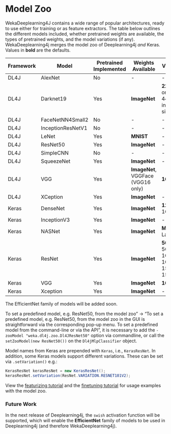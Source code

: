 # Model Zoo

WekaDeeplearning4J contains a wide range of popular architectures, ready to use either for training or as feature extractors.
The table below outlines the different models included, whether pretrained weights are available, the types of pretrained weights,
and the model variations (if any). WekaDeeplearning4j merges the model zoo of Deeplearning4j *and* Keras.
Values in **bold** are the defaults.

| Framework | Model             | Pretrained Implemented | Weights Available                  | Varieties                            |
|-----------|-------------------|------------------------|------------------------------------|--------------------------------------|
| DL4J      | AlexNet           | No                     | -                                  | -                                    |
| DL4J      | Darknet19         | Yes                    | **ImageNet**                       | **224x224** or 448x448 input size    |
| DL4J      | FaceNetNN4Small2  | No                     | -                                  | -                                    |
| DL4J      | InceptionResNetV1 | No                     | -                                  | -                                    |
| DL4J      | LeNet             | Yes                    | **MNIST**                          | -                                    |
| DL4J      | ResNet50          | Yes                    | **ImageNet**                       | -                                    |
| DL4J      | SimpleCNN         | No                     | -                                  | -                                    |
| DL4J      | SqueezeNet        | Yes                    | **ImageNet**                       | -                                    |
| DL4J      | VGG               | Yes                    | **ImageNet**, VGGFace (VGG16 only) | **16**, 19                           |
| DL4J      | XCeption          | Yes                    | **ImageNet**                       | -                                    |
| Keras     | DenseNet          | Yes                    | **ImageNet**                       | **121**, 169, 201                    |
| Keras     | InceptionV3       | Yes                    | **ImageNet**                       | -                                    |
| Keras     | NASNet            | Yes                    | **ImageNet**                       | **Mobile**, Large                    |
| Keras     | ResNet            | Yes                    | **ImageNet**                       | **50**, 50V2, 101, 101V2, 152, 152V2 |
| Keras     | VGG               | Yes                    | **ImageNet**                       | **16**, 19                           |
| Keras     | Xception          | Yes                    | **ImageNet**                       | -                                    |

The EfficientNet family of models will be added soon.

To set a predefined model, e.g. ResNet50, from the model zoo” -> “To set a predefined model, 
e.g. ResNet50, from the model zoo in the GUI is straightforward via the corresponding pop-up menu. 
To set a predefined model from the command-line or via the API”, it is necessary to add the 
`-zooModel "weka.dl4j.zoo.Dl4JResNet50"` option via commandline, or call the `setZooModel(new ResNet50())` on the `Dl4jMlpClassifier` object.

Model names from Keras are prepended with `Keras`, i.e., `KerasResNet`.
In addition, some Keras models support different variations. These can be set via `.setVariation()` e.g.:

```java
KerasResNet kerasResNet = new KerasResNet();
kerasResNet.setVariation(ResNet.VARIATION.RESNET101V2);
```

View the [featurizing tutorial](../examples/featurize-mnist.md) and the [finetuning tutorial](../examples/classifying-your-own.md)
for usage examples with the model zoo.

### Future Work

In the next release of Deeplearning4j, the `swish` activation function will be supported, which will enable the **EfficientNet** family 
of models to be used in Deeplearning4j (and therefore WekaDeeplearning4j).

